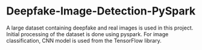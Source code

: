 # Deepfake-Image-Detection-PySpark
A large dataset containing deepfake and real images is used in this project. Initial processing of the dataset is done using pyspark. For image classification, CNN model is used from the TensorFlow library. 
